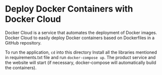 # Deploy Docker Containers with Docker Cloud

Docker Cloud is a service that automates the deployment of Docker images.
Docker Cloud to easily deploy Docker containers based on Dockerfiles in a GitHub repository.


To run the application, 
 `cd` into this directory 
 Install all the libraries mentioned in requirements.txt file 
 and run `docker-compose up`.
 The product service and the website will start (if necessary, docker-compose will automatically build the containers).
